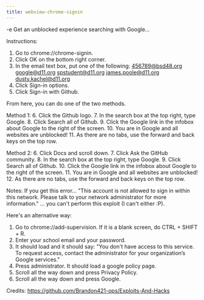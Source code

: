 ```yaml
---
title: webview-chrome-signin
---
```


-e 
Get an unblocked experience searching with Google...

Instructions:
1. Go to chrome://chrome-signin.
2. Click OK on the bottom right corner.
3. In the email text box, put one of the following:
456789@bsd48.org
google@d11.org
spstudent@d11.org
james.poole@d11.org
dusty.kachel@d11.org
4. Click Sign-in options.
5. Click Sign-in with Github.

From here, you can do one of the two methods.

Method 1:
6. Click the Github logo.
7. In the search box at the top right, type Google.
8. Click Search all of Github.
9. Click the Google link in the infobox about Google to the right of the screen.
10. You are in Google and all websites are unblocked!
11. As there are no tabs, use the forward and back keys on the top row.

Method 2:
6. Click Docs and scroll down.
7. Click Ask the GitHub community.
8. In the search box at the top right, type Google.
9. Click Search all of Github.
10. Click the Google link in the infobox about Google to the right of the screen.
11. You are in Google and all websites are unblocked!
12. As there are no tabs, use the forward and back keys on the top row.

Notes:
If you get this error...
"This account is not allowed to sign in within this network.
Please talk to your network administrator for more information."
... you can't perform this exploit (I can't either :P).

Here's an alternative way:
1. Go to chrome://add-supervision.
   If it is a blank screen, do CTRL + SHIFT + R.
2. Enter your school email and your password.
3. It should load and it should say:
"You don't have access to this service. To request access, contact the administrator for your organization’s Google services."
4. Press administrator. It should load a google policy page.
5. Scroll all the way down and press Privacy Policy.
6. Scroll all the way down and press Google.

Credits:
https://github.com/Brandon421-ops/Exploits-And-Hacks

